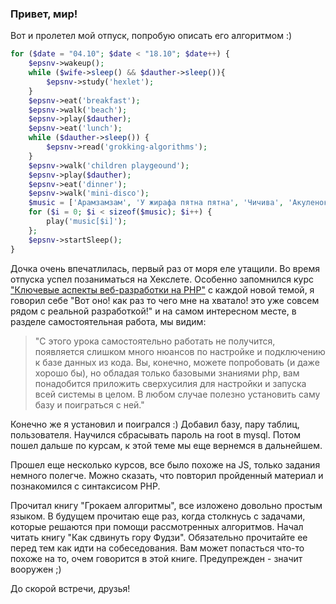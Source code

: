 ### Привет, мир!

Вот и пролетел мой отпуск, попробую описать его алгоритмом :)

```php
for ($date = "04.10"; $date < "18.10"; $date++) {
    $epsnv->wakeup();
    while ($wife->sleep() && $dauther->sleep()){
        $epsnv->study('hexlet');
    }
    $epsnv->eat('breakfast');
    $epsnv->walk('beach');
    $epsnv->play($dauther);
    $epsnv->eat('lunch');
    while ($dauther->sleep()) {
        $epsnv->read('grokking-algorithms');
    }
    $epsnv->walk('children playgeound');
    $epsnv->play($dauther);
    $epsnv->eat('dinner');
    $epsnv->walk('mini-disco');
    $music = ['Арамзамзам', 'У жирафа пятна пятна', 'Чичива', 'Акуленок я турутуру', 'Цыпленок Пип', 'Фиксики', 'Паровозик'];
    for ($i = 0; $i < sizeof($music); $i++) {
        play('music[$i]');
    };
    $epsnv->startSleep();
}
```

Дочка очень впечатлилась, первый раз от моря еле утащили.
Во время отпуска успел позаниматься на Хекслете. Особенно запомнился курс ["Ключевые аспекты веб-разработки на PHP"](https://ru.hexlet.io/courses/php-overview-of-web-development) с каждой новой темой, я говорил себе "Вот оно! как раз то чего мне на хватало! это уже совсем рядом с реальной разработкой!" и на самом интересном месте, в разделе самостоятельная работа, мы видим: 
> "С этого урока самостоятельно работать не получится, появляется слишком много нюансов по настройке и подключению к базе данных из кода. Вы, конечно, можете попробовать (и даже хорошо бы), но обладая только базовыми знаниями php, вам понадобится приложить сверхусилия для настройки и запуска всей системы в целом. В любом случае полезно установить саму базу и поиграться с ней."

Конечно же я установил и поигрался :) Добавил базу, пару таблиц, пользователя. Научился сбрасывать пароль на root в mysql. Потом пошел дальше по курсам, к этой теме мы еще вернемся в дальнейшем.

Прошел еще несколько курсов, все было похоже на JS, только задания немного полегче. Можно сказать, что повторил пройденный материал и познакомился с синтаксисом РНР.

Прочитал книгу "Грокаем алгоритмы", все изложено довольно простым языком. В будущем прочитаю еще раз, когда столкнусь с задачами, которые решаются при помощи рассмотренных алгоритмов. Начал читать книгу "Как сдвинуть гору Фудзи". Обязательно прочитайте ее перед тем как идти на собеседования. Вам может попасться что-то похоже на то, очем говорится в этой книге. Предупрежден - значит вооружен ;)

До скорой встречи, друзья!

